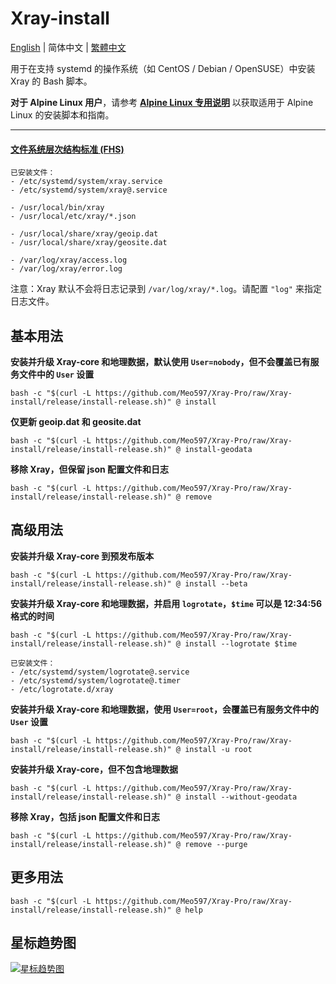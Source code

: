 # Xray-install

[English](README.md) | 简体中文 | [繁體中文](README_zh-Hant.md)

用于在支持 systemd 的操作系统（如 CentOS / Debian / OpenSUSE）中安装 Xray 的 Bash 脚本。

**对于 Alpine Linux 用户**，请参考 **[Alpine Linux 专用说明](alpinelinux/README_zh-Hans.md)** 以获取适用于 Alpine Linux 的安装脚本和指南。

---

#### [文件系统层次结构标准 (FHS)](https://en.wikipedia.org/wiki/Filesystem_Hierarchy_Standard)

```
已安装文件：
- /etc/systemd/system/xray.service
- /etc/systemd/system/xray@.service

- /usr/local/bin/xray
- /usr/local/etc/xray/*.json

- /usr/local/share/xray/geoip.dat
- /usr/local/share/xray/geosite.dat

- /var/log/xray/access.log
- /var/log/xray/error.log
```

注意：Xray 默认不会将日志记录到 `/var/log/xray/*.log`。请配置 `"log"` 来指定日志文件。

## 基本用法

**安装并升级 Xray-core 和地理数据，默认使用 `User=nobody`，但不会覆盖已有服务文件中的 `User` 设置**

```
bash -c "$(curl -L https://github.com/Meo597/Xray-Pro/raw/Xray-install/release/install-release.sh)" @ install
```

**仅更新 geoip.dat 和 geosite.dat**

```
bash -c "$(curl -L https://github.com/Meo597/Xray-Pro/raw/Xray-install/release/install-release.sh)" @ install-geodata
```

**移除 Xray，但保留 json 配置文件和日志**

```
bash -c "$(curl -L https://github.com/Meo597/Xray-Pro/raw/Xray-install/release/install-release.sh)" @ remove
```

## 高级用法

**安装并升级 Xray-core 到预发布版本**

```
bash -c "$(curl -L https://github.com/Meo597/Xray-Pro/raw/Xray-install/release/install-release.sh)" @ install --beta
```

**安装并升级 Xray-core 和地理数据，并启用 `logrotate`，`$time` 可以是 12:34:56 格式的时间**

```
bash -c "$(curl -L https://github.com/Meo597/Xray-Pro/raw/Xray-install/release/install-release.sh)" @ install --logrotate $time
```

```
已安装文件：
- /etc/systemd/system/logrotate@.service
- /etc/systemd/system/logrotate@.timer
- /etc/logrotate.d/xray
```

**安装并升级 Xray-core 和地理数据，使用 `User=root`，会覆盖已有服务文件中的 `User` 设置**

```
bash -c "$(curl -L https://github.com/Meo597/Xray-Pro/raw/Xray-install/release/install-release.sh)" @ install -u root
```

**安装并升级 Xray-core，但不包含地理数据**

```
bash -c "$(curl -L https://github.com/Meo597/Xray-Pro/raw/Xray-install/release/install-release.sh)" @ install --without-geodata
```

**移除 Xray，包括 json 配置文件和日志**

```
bash -c "$(curl -L https://github.com/Meo597/Xray-Pro/raw/Xray-install/release/install-release.sh)" @ remove --purge
```

## 更多用法

```
bash -c "$(curl -L https://github.com/Meo597/Xray-Pro/raw/Xray-install/release/install-release.sh)" @ help
```

## 星标趋势图

[![星标趋势图](https://starchart.cc/XTLS/Xray-install.svg)](https://starchart.cc/XTLS/Xray-install)
